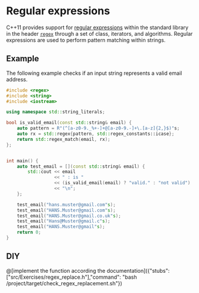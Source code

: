 # Regular expressions
C++11 provides support for [regular expressions](https://en.wikipedia.org/wiki/Regular_expression) within the standard library in the header [`regex`](http://en.cppreference.com/w/cpp/regex) through a set of class, iterators, and algorithms. Regular expressions are used to perform pattern matching within strings.

## Example
The following example checks if an input string represents a valid email address.

```C++ runnable
#include <regex>
#include <string>
#include <iostream>

using namespace std::string_literals;

bool is_valid_email(const std::string& email) {
    auto pattern = R"(^[a-z0-9._%+-]+@[a-z0-9.-]+\.[a-z]{2,}$)"s;
    auto rx = std::regex{pattern, std::regex_constants::icase};
    return std::regex_match(email, rx);
};


int main() {
    auto test_email = [](const std::string& email) {
        std::cout << email
                  << " : is "
                  << (is_valid_email(email) ? "valid." : "not valid")
                  << "\n";
    };

    test_email("hans.muster@gmail.com"s);
    test_email("HANS.Muster@gmail.com"s);
    test_email("HANS.Muster@gmail.co.uk"s);
    test_email("Hans@Muster@gmail.c"s);
    test_email("HANS.Muster@gmail"s);
    return 0;
}
```

## DIY

@[implement the function according the documentation]({"stubs": ["src/Exercises/regex_replace.h"],"command": "bash /project/target/check_regex_replacement.sh"})
